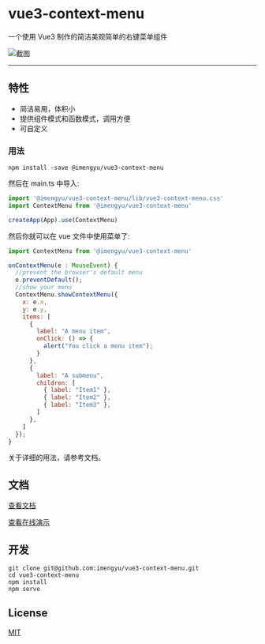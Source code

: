 
# vue3-context-menu

一个使用 Vue3 制作的简洁美观简单的右键菜单组件

![截图](https://raw.githubusercontent.com/imengyu/vue3-context-menu/main/screenshot/first.png)

---

## 特性

* 简洁易用，体积小
* 提供组件模式和函数模式，调用方便
* 可自定义

### 用法

```
npm install -save @imengyu/vue3-context-menu
```

然后在 main.ts 中导入:

```js
import '@imengyu/vue3-context-menu/lib/vue3-context-menu.css'
import ContextMenu from '@imengyu/vue3-context-menu'

createApp(App).use(ContextMenu)     
```

然后你就可以在 vue 文件中使用菜单了:

```js
import ContextMenu from '@imengyu/vue3-context-menu'

onContextMenu(e : MouseEvent) {
  //prevent the browser's default menu
  e.preventDefault();
  //show your menu
  ContextMenu.showContextMenu({
    x: e.x,
    y: e.y,
    items: [
      { 
        label: "A menu item", 
        onClick: () => {
          alert("You click a menu item");
        }
      },
      { 
        label: "A submenu", 
        children: [
          { label: "Item1" },
          { label: "Item2" },
          { label: "Item3" },
        ]
      },
    ]
  }); 
}
```

关于详细的用法，请参考文档。

## 文档

[查看文档](https://imengyu.top/pages/vue3-context-menu-docs/)

[查看在线演示](https://imengyu.top/pages/vue3-context-menu-demo/)

## 开发

```shell
git clone git@github.com:imengyu/vue3-context-menu.git
cd vue3-context-menu
npm install
npm serve
```

## License

[MIT](./LICENSE)
